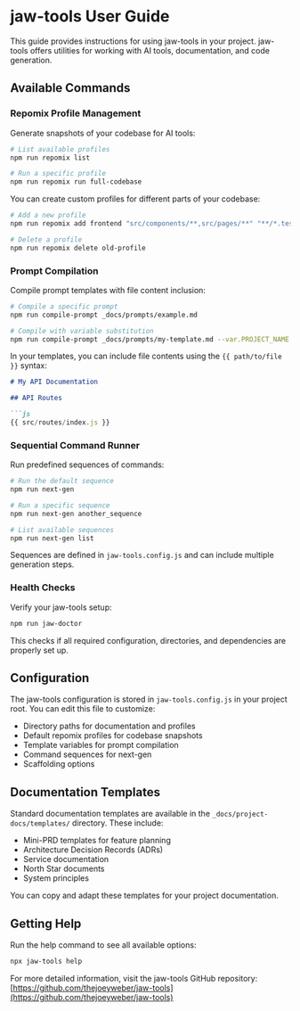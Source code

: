 # jaw-tools User Guide

This guide provides instructions for using jaw-tools in your project. jaw-tools offers utilities for working with AI tools, documentation, and code generation.

## Available Commands

### Repomix Profile Management

Generate snapshots of your codebase for AI tools:

```bash
# List available profiles
npm run repomix list

# Run a specific profile
npm run repomix run full-codebase
```

You can create custom profiles for different parts of your codebase:

```bash
# Add a new profile
npm run repomix add frontend "src/components/**,src/pages/**" "**/*.test.js"

# Delete a profile
npm run repomix delete old-profile
```

### Prompt Compilation

Compile prompt templates with file content inclusion:

```bash
# Compile a specific prompt
npm run compile-prompt _docs/prompts/example.md

# Compile with variable substitution
npm run compile-prompt _docs/prompts/my-template.md --var.PROJECT_NAME "My Project"
```

In your templates, you can include file contents using the `{{ path/to/file }}` syntax:

```markdown
# My API Documentation

## API Routes

```js
{{ src/routes/index.js }}
```

### Sequential Command Runner

Run predefined sequences of commands:

```bash
# Run the default sequence
npm run next-gen

# Run a specific sequence
npm run next-gen another_sequence

# List available sequences
npm run next-gen list
```

Sequences are defined in `jaw-tools.config.js` and can include multiple generation steps.

### Health Checks

Verify your jaw-tools setup:

```bash
npm run jaw-doctor
```

This checks if all required configuration, directories, and dependencies are properly set up.

## Configuration

The jaw-tools configuration is stored in `jaw-tools.config.js` in your project root. You can edit this file to customize:

- Directory paths for documentation and profiles
- Default repomix profiles for codebase snapshots
- Template variables for prompt compilation
- Command sequences for next-gen
- Scaffolding options

## Documentation Templates

Standard documentation templates are available in the `_docs/project-docs/templates/` directory. These include:

- Mini-PRD templates for feature planning
- Architecture Decision Records (ADRs)
- Service documentation
- North Star documents
- System principles

You can copy and adapt these templates for your project documentation.

## Getting Help

Run the help command to see all available options:

```bash
npx jaw-tools help
```

For more detailed information, visit the jaw-tools GitHub repository: [https://github.com/thejoeyweber/jaw-tools](https://github.com/thejoeyweber/jaw-tools) 